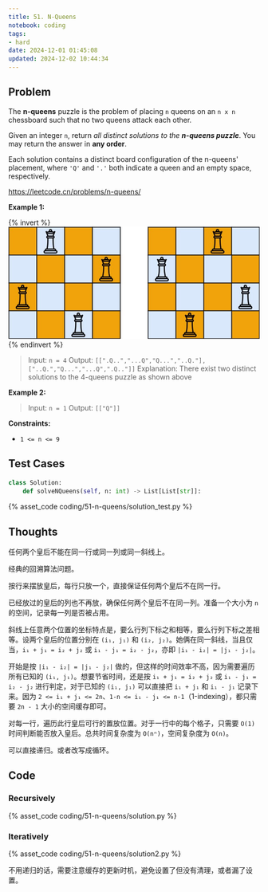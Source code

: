 ```yaml
---
title: 51. N-Queens
notebook: coding
tags:
- hard
date: 2024-12-01 01:45:08
updated: 2024-12-02 10:44:34
---
```

## Problem

The **n-queens** puzzle is the problem of placing `n` queens on an `n x n` chessboard such that no two queens attack each other.

Given an integer `n`, return _all distinct solutions to the **n-queens puzzle**_. You may return the answer in **any order**.

Each solution contains a distinct board configuration of the n-queens' placement, where `'Q'` and `'.'` both indicate a queen and an empty space, respectively.

<https://leetcode.cn/problems/n-queens/>

**Example 1:**

{% invert %}
![case1](51-n-queens/case1.png)
{% endinvert %}

> Input: `n = 4`
> Output: `[[".Q..","...Q","Q...","..Q."],["..Q.","Q...","...Q",".Q.."]]`
> Explanation: There exist two distinct solutions to the 4-queens puzzle as shown above

**Example 2:**

> Input: `n = 1`
> Output: `[["Q"]]`

**Constraints:**

- `1 <= n <= 9`

## Test Cases

``` python
class Solution:
    def solveNQueens(self, n: int) -> List[List[str]]:
```

{% asset_code coding/51-n-queens/solution_test.py %}

## Thoughts

任何两个皇后不能在同一行或同一列或同一斜线上。

经典的回溯算法问题。

按行来摆放皇后，每行只放一个，直接保证任何两个皇后不在同一行。

已经放过的皇后的列也不再放，确保任何两个皇后不在同一列。准备一个大小为 `n` 的空间，记录每一列是否被占用。

斜线上任意两个位置的坐标特点是，要么行列下标之和相等，要么行列下标之差相等。设两个皇后的位置分别在 `(i₁, j₁)` 和 `(i₂, j₂)`。她俩在同一斜线，当且仅当，`i₁ + j₁ = i₂ + j₂` 或 `i₁ - j₁ = i₂ - j₂`，亦即 `|i₁ - i₂| = |j₁ - j₂|`。

开始是按 `|i₁ - i₂| = |j₁ - j₂|` 做的，但这样的时间效率不高，因为需要遍历所有已知的 `(i₁, j₁)`。想要节省时间，还是按 `i₁ + j₁ = i₂ + j₂` 或 `i₁ - j₁ = i₂ - j₂` 进行判定，对于已知的 `(i₁, j₁)` 可以直接把 `i₁ + j₁` 和 `i₁ - j₁` 记录下来。因为 `2 <= i₁ + j₁ <= 2n`、`1-n <= i₁ - j₁ <= n-1`（1-indexing），都只需要 `2n - 1` 大小的空间缓存即可。

对每一行，遍历此行皇后可行的置放位置。对于一行中的每个格子，只需要 `O(1)` 时间判断能否放入皇后。总共时间复杂度为 `O(nⁿ)`，空间复杂度为 `O(n)`。

可以直接递归。或者改写成循环。

## Code

### Recursively

{% asset_code coding/51-n-queens/solution.py %}

### Iteratively

{% asset_code coding/51-n-queens/solution2.py %}

不用递归的话，需要注意缓存的更新时机，避免设置了但没有清理，或者漏了设置。
